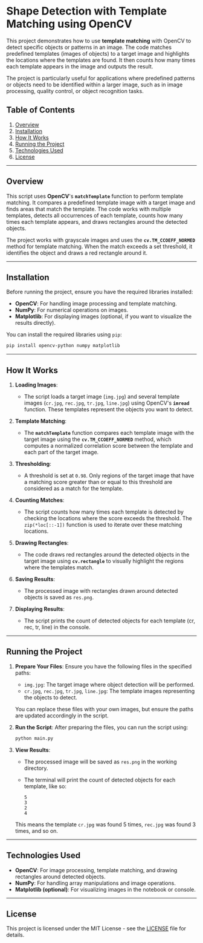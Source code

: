 # Shape Detection with Template Matching using OpenCV

This project demonstrates how to use **template matching** with OpenCV to detect specific objects or patterns in an image. The code matches predefined templates (images of objects) to a target image and highlights the locations where the templates are found. It then counts how many times each template appears in the image and outputs the result.

The project is particularly useful for applications where predefined patterns or objects need to be identified within a larger image, such as in image processing, quality control, or object recognition tasks.

## Table of Contents

1. [Overview](#overview)
2. [Installation](#installation)
3. [How It Works](#how-it-works)
4. [Running the Project](#running-the-project)
5. [Technologies Used](#technologies-used)
6. [License](#license)

---

## Overview

This script uses **OpenCV**'s **`matchTemplate`** function to perform template matching. It compares a predefined template image with a target image and finds areas that match the template. The code works with multiple templates, detects all occurrences of each template, counts how many times each template appears, and draws rectangles around the detected objects.

The project works with grayscale images and uses the **`cv.TM_CCOEFF_NORMED`** method for template matching. When the match exceeds a set threshold, it identifies the object and draws a red rectangle around it.

---

## Installation

Before running the project, ensure you have the required libraries installed:

- **OpenCV**: For handling image processing and template matching.
- **NumPy**: For numerical operations on images.
- **Matplotlib**: For displaying images (optional, if you want to visualize the results directly).

You can install the required libraries using `pip`:

```bash
pip install opencv-python numpy matplotlib
```

---

## How It Works

1. **Loading Images**:
   - The script loads a target image (`img.jpg`) and several template images (`cr.jpg`, `rec.jpg`, `tr.jpg`, `line.jpg`) using OpenCV's **`imread`** function. These templates represent the objects you want to detect.

2. **Template Matching**:
   - The **`matchTemplate`** function compares each template image with the target image using the **`cv.TM_CCOEFF_NORMED`** method, which computes a normalized correlation score between the template and each part of the target image.

3. **Thresholding**:
   - A threshold is set at `0.98`. Only regions of the target image that have a matching score greater than or equal to this threshold are considered as a match for the template.

4. **Counting Matches**:
   - The script counts how many times each template is detected by checking the locations where the score exceeds the threshold. The `zip(*loc[::-1])` function is used to iterate over these matching locations.

5. **Drawing Rectangles**:
   - The code draws red rectangles around the detected objects in the target image using **`cv.rectangle`** to visually highlight the regions where the templates match.

6. **Saving Results**:
   - The processed image with rectangles drawn around detected objects is saved as `res.png`.

7. **Displaying Results**:
   - The script prints the count of detected objects for each template (cr, rec, tr, line) in the console.

---

## Running the Project

1. **Prepare Your Files**:
   Ensure you have the following files in the specified paths:

   - `img.jpg`: The target image where object detection will be performed.
   - `cr.jpg`, `rec.jpg`, `tr.jpg`, `line.jpg`: The template images representing the objects to detect.
   
   You can replace these files with your own images, but ensure the paths are updated accordingly in the script.

2. **Run the Script**:
   After preparing the files, you can run the script using:

   ```bash
   python main.py
   ```

3. **View Results**:
   - The processed image will be saved as `res.png` in the working directory.
   - The terminal will print the count of detected objects for each template, like so:

     ```
     5
     3
     2
     4
     ```

   This means the template `cr.jpg` was found 5 times, `rec.jpg` was found 3 times, and so on.

---

## Technologies Used

- **OpenCV**: For image processing, template matching, and drawing rectangles around detected objects.
- **NumPy**: For handling array manipulations and image operations.
- **Matplotlib (optional)**: For visualizing images in the notebook or console.

---

## License

This project is licensed under the MIT License - see the [LICENSE](./LICENSE) file for details.
